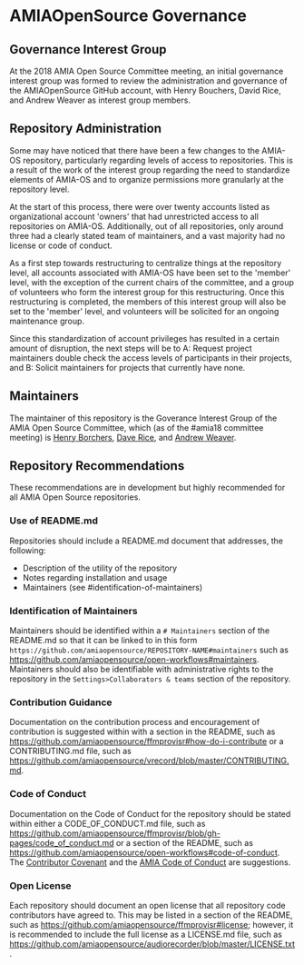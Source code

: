 # AMIAOpenSource Governance

## Governance Interest Group

At the 2018 AMIA Open Source Committee meeting, an initial governance interest group was formed to review the administration and governance of the AMIAOpenSource GitHub account, with Henry Bouchers, David Rice, and Andrew Weaver as interest group members.

## Repository Administration

Some may have noticed that there have been a few changes to the AMIA-OS repository, particularly regarding levels of access to repositories. This is a result of the work of the interest group regarding the need to standardize elements of AMIA-OS and to organize permissions more granularly at the repository level.

At the start of this process, there were over twenty accounts listed as organizational account 'owners' that had unrestricted access to all repositories on AMIA-OS. Additionally, out of all repositories, only around three had a clearly stated team of maintainers, and a vast majority had no license or code of conduct.

As a first step towards restructuring to centralize things at the repository level, all accounts associated with AMIA-OS have been set to the 'member' level, with the exception of the current chairs of the committee, and a group of volunteers who form the interest group for this restructuring. Once this restructuring is completed, the members of this interest group will also be set to the 'member' level, and volunteers will be solicited for an ongoing maintenance group.

Since this standardization of account privileges has resulted in a certain amount of disruption, the next steps will be to A: Request project maintainers double check the access levels of participants in their projects, and B: Solicit maintainers for projects that currently have none.

## Maintainers

The maintainer of this repository is the Goverance Interest Group of the AMIA Open Source Committee, which (as of the #amia18 committee meeting) is [Henry Borchers](https://github.com/henryborchers), [Dave Rice](https://github.com/dericed), and [Andrew Weaver](https://github.com/privatezero).

## Repository Recommendations

These recommendations are in development but highly recommended for all AMIA Open Source repositories.

### Use of README.md

Repositories should include a README.md document that addresses, the following:

- Description of the utility of the repository
- Notes regarding installation and usage
- Maintainers (see #identification-of-maintainers)

### Identification of Maintainers

Maintainers should be identified within a `# Maintainers` section of the README.md so that it can be linked to in this form `https://github.com/amiaopensource/REPOSITORY-NAME#maintainers` such as https://github.com/amiaopensource/open-workflows#maintainers. Maintainers should also be identifiable with administrative rights to the repository in the `Settings>Collaborators & teams` section of the repository.

### Contribution Guidance

Documentation on the contribution process and encouragement of contribution is suggested within with a section in the README, such as https://github.com/amiaopensource/ffmprovisr#how-do-i-contribute or a CONTRIBUTING.md file, such as https://github.com/amiaopensource/vrecord/blob/master/CONTRIBUTING.md.

### Code of Conduct

Documentation on the Code of Conduct for the repository should be stated within either a CODE_OF_CONDUCT.md file, such as https://github.com/amiaopensource/ffmprovisr/blob/gh-pages/code_of_conduct.md or a section of the README, such as https://github.com/amiaopensource/open-workflows#code-of-conduct. The [Contributor Covenant](https://www.contributor-covenant.org) and the [AMIA Code of Conduct](http://www.amiaconference.net/amia-code-of-conduct/) are suggestions.

### Open License

Each repository should document an open license that all repository code contributors have agreed to. This may be listed in a section of the README, such as https://github.com/amiaopensource/ffmprovisr#license; however, it is recommended to include the full license as a LICENSE.md file, such as https://github.com/amiaopensource/audiorecorder/blob/master/LICENSE.txt.
